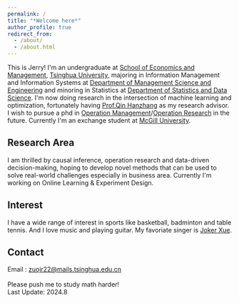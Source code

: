 ```yaml
---
permalink: /
title: "*Welcome here*"
author_profile: true
redirect_from: 
  - /about/
  - /about.html
---
```


This is Jerry! I'm an undergraduate at [School of Economics and Management](https://www.sem.tsinghua.edu.cn/en/), [Tsinghua University](https://www.tsinghua.edu.cn/en/), majoring in Information Management and Information Systems at [Department of Management Science and Engineering](https://www.sem.tsinghua.edu.cn/mseen/) and minoring in Statistics at [Department of Statistics and Data Science](http://www.stat.tsinghua.edu.cn/en/). I'm now doing research in the intersection of machine learning and optimization, fortunately having [Prof.Qin Hanzhang](https://hanzhangqin.com/) as my research advisor. I wish to pursue a phd in [Operation Management](https://en.wikipedia.org/wiki/Operations_management)/[Operation Research](https://en.wikipedia.org/wiki/Operations_research) in the future. Currently I'm an exchange student at [McGill University](https://www.mcgill.ca/).<br/>

## Research Area
I am thrilled by causal inference, operation research and data-driven decision-making, hoping to develop novel methods that can be used to solve real-world challenges especially in business area. Currently I'm working on Online Learning & Experiment Design.<br/>

## Interest
I have a wide range of interest in sports like basketball, badminton and table tennis. And I love music and playing guitar. My favoriate singer is [Joker Xue](https://music.apple.com/us/artist/joker-xue/160809474).<br/>
## Contact
Email : zuojr22@mails.tsinghua.edu.cn<br/><br/>
Please push me to study math harder!<br/>
Last Update: 2024.8
